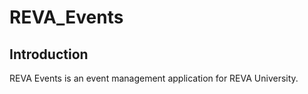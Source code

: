 # REVA_Events

## Introduction

REVA Events is an event management application for REVA University. 


